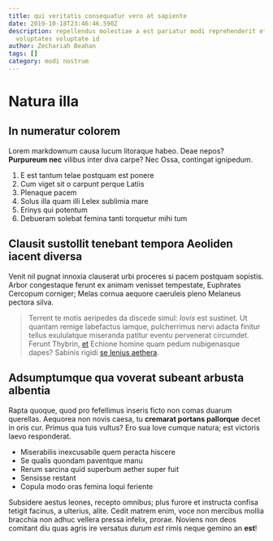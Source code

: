 ```yaml
---
title: qui veritatis consequatur vero at sapiente
date: 2019-10-18T23:46:46.590Z
description: repellendus molestiae a est pariatur modi reprehenderit et
  voluptates voluptate id
author: Zechariah Beahan
tags: []
category: modi nostrum
---
```


# Natura illa

## In numeratur colorem

Lorem markdownum causa lucum litoraque habeo. Deae nepos? **Purpureum nec**
vilibus inter diva carpe? Nec Ossa, contingat ignipedum.

1. E est tantum telae postquam est ponere
2. Cum viget sit o carpunt perque Latiis
3. Plenaque pacem
4. Solus illa quam illi Lelex sublimia mare
5. Erinys qui potentum
6. Debueram solebat femina tanti torquetur mihi tum

## Clausit sustollit tenebant tempora Aeoliden iacent diversa

Venit nil pugnat innoxia clauserat urbi proceres si pacem postquam sopistis.
Arbor congestaque ferunt ex animam venisset tempestate, Euphrates Cercopum
corniger; Melas cornua aequore caeruleis pleno Melaneus pectora silva.

> Terrent te motis aeripedes da discede simul: *Iovis* est sustinet. Ut quantam
> remige labefactus iamque, pulcherrimus nervi adacta finitur tellus exululatque
> miseranda patitur eventu pervenerat circumdet. Ferunt Thybrin,
> [et](http://ego.net/amictubarbarica) Echione homine quam pedum nubigenasque
> dapes? Sabinis rigidi [se lenius aethera](http://ex.org/formam.html).

## Adsumptumque qua voverat subeant arbusta albentia

Rapta quoque, quod pro fefellimus inseris ficto non comas duarum querellas.
Aequorea non novis caesa, tu **cremarat portans pallorque** decet in oris cur.
Primus qua tuis vultus? Ero sua Iove cumque natura; est victoris laevo
responderat.

- Miserabilis inexcusabile quem peracta hiscere
- Se qualis quondam paventque manu
- Rerum sarcina quid superbum aether super fuit
- Sensisse restant
- Copula modo oras femina loqui feriente

Subsidere aestus leones, recepto omnibus; plus furore et instructa confisa
tetigit facinus, a ulterius, alite. Cedit matrem enim, voce non mercibus mollia
bracchia non adhuc vellera pressa infelix, prorae. Noviens non deos comitant diu
quas agris ire versatus *durum est* rimis neque gemino an **est**!
